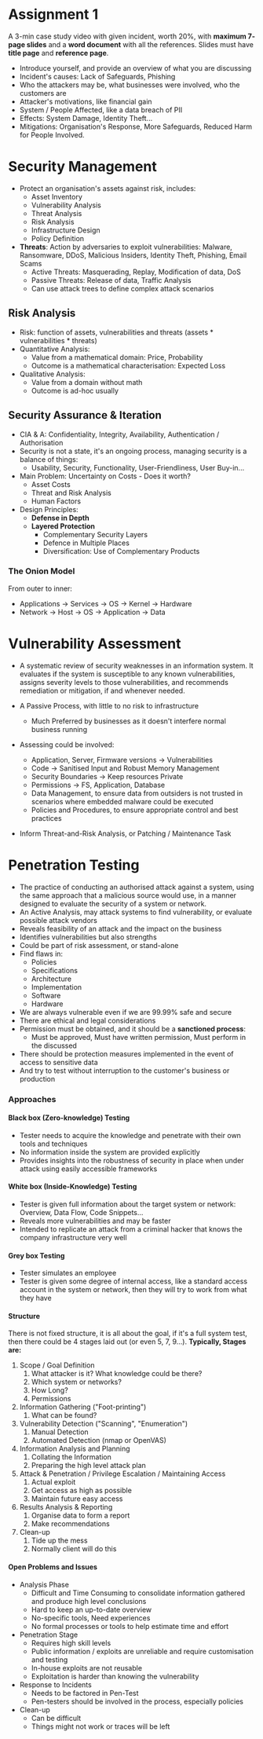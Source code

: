# Assignment 1

A 3-min case study video with given incident, worth 20%, with **maximum 7- page slides** and a **word document** with all the references. Slides must have **title page** and **reference page**.

* Introduce yourself, and provide an overview of what you are discussing
* Incident's causes: Lack of Safeguards, Phishing
* Who the attackers may be, what businesses were involved, who the customers are
* Attacker's motivations, like financial gain
* System / People Affected, like a data breach of PII
* Effects: System Damage, Identity Theft...
* Mitigations: Organisation's Response, More Safeguards, Reduced Harm for People Involved.

# Security Management

* Protect an organisation's assets against risk, includes:
  * Asset Inventory
  * Vulnerability Analysis
  * Threat Analysis
  * Risk Analysis
  * Infrastructure Design
  * Policy Definition
* **Threats**: Action by adversaries to exploit vulnerabilities: Malware, Ransomware, DDoS, Malicious Insiders, Identity Theft, Phishing, Email Scams
  * Active Threats: Masquerading, Replay, Modification of data, DoS
  * Passive Threats: Release of data, Traffic Analysis
  * Can use attack trees to define complex attack scenarios

## Risk Analysis

* Risk: function of assets, vulnerabilities and threats (assets * vulnerabilities * threats)
* Quantitative Analysis:
  * Value from a mathematical domain: Price, Probability
  * Outcome is a mathematical characterisation: Expected Loss
* Qualitative Analysis:
  * Value from a domain without math
  * Outcome is ad-hoc usually

## Security Assurance & Iteration

* CIA & A: Confidentiality, Integrity, Availability, Authentication / Authorisation
* Security is not a state, it's an ongoing process, managing security is a balance of things:
  * Usability, Security, Functionality, User-Friendliness, User Buy-in...
* Main Problem: Uncertainty on Costs - Does it worth?
  * Asset Costs
  * Threat and Risk Analysis
  * Human Factors
* Design Principles:
  * **Defense in Depth**
  * **Layered Protection**
    * Complementary Security Layers
    * Defence in Multiple Places
    * Diversification: Use of Complementary Products

### The Onion Model

From outer to inner:

* Applications -> Services -> OS -> Kernel -> Hardware
* Network -> Host -> OS -> Application -> Data

# Vulnerability Assessment

* A systematic review of security weaknesses in an information system. It evaluates if the system is susceptible to any known vulnerabilities, assigns severity levels to those vulnerabilities, and recommends remediation or mitigation, if and whenever needed.
* A Passive Process, with little to no risk to infrastructure
  * Much Preferred by businesses as it doesn't interfere normal business running

* Assessing could be involved:
  * Application, Server, Firmware versions -> Vulnerabilities
  * Code -> Sanitised Input and Robust Memory Management
  * Security Boundaries -> Keep resources Private
  * Permissions -> FS, Application, Database
  * Data Management, to ensure data from outsiders is not trusted in scenarios where embedded malware could be executed
  * Policies and Procedures, to ensure appropriate control and best practices

* Inform Threat-and-Risk Analysis, or Patching / Maintenance Task

# Penetration Testing

* The practice of conducting an authorised attack against a system, using the same approach that a malicious source would use, in a manner designed to evaluate the security of a system or network.
* An Active Analysis, may attack systems to find vulnerability, or evaluate possible attack vendors
* Reveals feasibility of an attack and the impact on the business
* Identifies vulnerabilities but also strengths
* Could be part of risk assessment, or stand-alone
* Find flaws in:
  * Policies
  * Specifications
  * Architecture
  * Implementation
  * Software
  * Hardware
* We are always vulnerable even if we are 99.99% safe and secure
* There are ethical and legal considerations
* Permission must be obtained, and it should be a **sanctioned process**:
  * Must be approved, Must have written permission, Must perform in the discussed 
* There should be protection measures implemented in the event of access to sensitive data
* And try to test without interruption to the customer's business or production

### Approaches

#### Black box (Zero-knowledge) Testing

* Tester needs to acquire the knowledge and penetrate with their own tools and techniques
* No information inside the system are provided explicitly
* Provides insights into the robustness of security in place when under attack using easily accessible frameworks 

#### White box (Inside-Knowledge) Testing

* Tester is given full information about the target system or network: Overview, Data Flow, Code Snippets...
* Reveals more vulnerabilities and may be faster
* Intended to replicate an attack from a criminal hacker that knows the company infrastructure very well

#### Grey box Testing

* Tester simulates an employee
* Tester is given some degree of internal access, like a standard access account in the system or network, then they will try to work from what they have

#### Structure

There is not fixed structure, it is all about the goal, if it's a full system test, then there could be 4 stages laid out (or even 5, 7, 9...). **Typically, Stages are:**

1. Scope / Goal Definition
   1. What attacker is it? What knowledge could be there?
   2. Which system or networks?
   3. How Long?
   4. Permissions
2. Information Gathering ("Foot-printing")
   1. What can be found?
3. Vulnerability Detection ("Scanning", "Enumeration")
   1. Manual Detection
   2. Automated Detection (nmap or OpenVAS)
4. Information Analysis and Planning
   1. Collating the Information
   2. Preparing the high level attack plan
5. Attack & Penetration / Privilege Escalation / Maintaining Access
   1. Actual exploit
   2. Get access as high as possible
   3. Maintain future easy access
6. Results Analysis & Reporting
   1. Organise data to form a report
   2. Make recommendations
7. Clean-up
   1. Tide up the mess
   2. Normally client will do this

#### Open Problems and Issues

* Analysis Phase
  * Difficult and Time Consuming to consolidate information gathered and produce high level conclusions
  * Hard to keep an up-to-date overview
  * No-specific tools, Need experiences
  * No formal processes or tools to help estimate time and effort
* Penetration Stage
  * Requires high skill levels
  * Public information / exploits are unreliable and require customisation and testing
  * In-house exploits are not reusable
  * Exploitation is harder than knowing the vulnerability
* Response to Incidents
  * Needs to be factored in Pen-Test
  * Pen-testers should be involved in the process, especially policies
* Clean-up
  * Can be difficult
  * Things might not work or traces will be left

